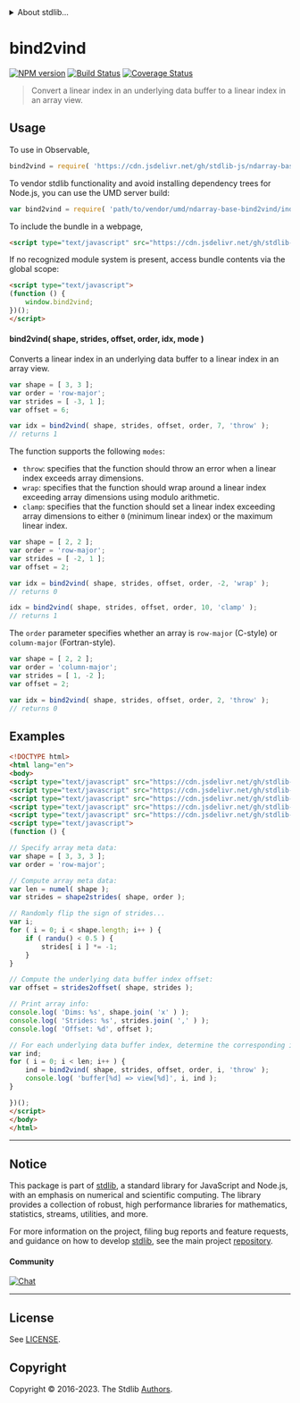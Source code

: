 <!--

@license Apache-2.0

Copyright (c) 2018 The Stdlib Authors.

Licensed under the Apache License, Version 2.0 (the "License");
you may not use this file except in compliance with the License.
You may obtain a copy of the License at

   http://www.apache.org/licenses/LICENSE-2.0

Unless required by applicable law or agreed to in writing, software
distributed under the License is distributed on an "AS IS" BASIS,
WITHOUT WARRANTIES OR CONDITIONS OF ANY KIND, either express or implied.
See the License for the specific language governing permissions and
limitations under the License.

-->


<details>
  <summary>
    About stdlib...
  </summary>
  <p>We believe in a future in which the web is a preferred environment for numerical computation. To help realize this future, we've built stdlib. stdlib is a standard library, with an emphasis on numerical and scientific computation, written in JavaScript (and C) for execution in browsers and in Node.js.</p>
  <p>The library is fully decomposable, being architected in such a way that you can swap out and mix and match APIs and functionality to cater to your exact preferences and use cases.</p>
  <p>When you use stdlib, you can be absolutely certain that you are using the most thorough, rigorous, well-written, studied, documented, tested, measured, and high-quality code out there.</p>
  <p>To join us in bringing numerical computing to the web, get started by checking us out on <a href="https://github.com/stdlib-js/stdlib">GitHub</a>, and please consider <a href="https://opencollective.com/stdlib">financially supporting stdlib</a>. We greatly appreciate your continued support!</p>
</details>

# bind2vind

[![NPM version][npm-image]][npm-url] [![Build Status][test-image]][test-url] [![Coverage Status][coverage-image]][coverage-url] <!-- [![dependencies][dependencies-image]][dependencies-url] -->

> Convert a linear index in an underlying data buffer to a linear index in an array view.

<!-- Section to include introductory text. Make sure to keep an empty line after the intro `section` element and another before the `/section` close. -->

<section class="intro">

</section>

<!-- /.intro -->

<!-- Package usage documentation. -->



<section class="usage">

## Usage

To use in Observable,

```javascript
bind2vind = require( 'https://cdn.jsdelivr.net/gh/stdlib-js/ndarray-base-bind2vind@umd/browser.js' )
```

To vendor stdlib functionality and avoid installing dependency trees for Node.js, you can use the UMD server build:

```javascript
var bind2vind = require( 'path/to/vendor/umd/ndarray-base-bind2vind/index.js' )
```

To include the bundle in a webpage,

```html
<script type="text/javascript" src="https://cdn.jsdelivr.net/gh/stdlib-js/ndarray-base-bind2vind@umd/browser.js"></script>
```

If no recognized module system is present, access bundle contents via the global scope:

```html
<script type="text/javascript">
(function () {
    window.bind2vind;
})();
</script>
```

#### bind2vind( shape, strides, offset, order, idx, mode )

Converts a linear index in an underlying data buffer to a linear index in an array view.

```javascript
var shape = [ 3, 3 ];
var order = 'row-major';
var strides = [ -3, 1 ];
var offset = 6;

var idx = bind2vind( shape, strides, offset, order, 7, 'throw' );
// returns 1
```

The function supports the following `modes`:

-   `throw`: specifies that the function should throw an error when a linear index exceeds array dimensions.
-   `wrap`: specifies that the function should wrap around a linear index exceeding array dimensions using modulo arithmetic.
-   `clamp`: specifies that the function should set a linear index exceeding array dimensions to either `0` (minimum linear index) or the maximum linear index.

```javascript
var shape = [ 2, 2 ];
var order = 'row-major';
var strides = [ -2, 1 ];
var offset = 2;

var idx = bind2vind( shape, strides, offset, order, -2, 'wrap' );
// returns 0

idx = bind2vind( shape, strides, offset, order, 10, 'clamp' );
// returns 1
```

The `order` parameter specifies whether an array is `row-major` (C-style) or `column-major` (Fortran-style).

```javascript
var shape = [ 2, 2 ];
var order = 'column-major';
var strides = [ 1, -2 ];
var offset = 2;

var idx = bind2vind( shape, strides, offset, order, 2, 'throw' );
// returns 0
```

</section>

<!-- /.usage -->

<!-- Package usage notes. Make sure to keep an empty line after the `section` element and another before the `/section` close. -->

<section class="notes">

</section>

<!-- /.notes -->

<!-- Package usage examples. -->

<section class="examples">

## Examples

<!-- eslint no-undef: "error" -->

```html
<!DOCTYPE html>
<html lang="en">
<body>
<script type="text/javascript" src="https://cdn.jsdelivr.net/gh/stdlib-js/ndarray-base-shape2strides@umd/browser.js"></script>
<script type="text/javascript" src="https://cdn.jsdelivr.net/gh/stdlib-js/ndarray-base-strides2offset@umd/browser.js"></script>
<script type="text/javascript" src="https://cdn.jsdelivr.net/gh/stdlib-js/ndarray-base-numel@umd/browser.js"></script>
<script type="text/javascript" src="https://cdn.jsdelivr.net/gh/stdlib-js/random-base-randu@umd/browser.js"></script>
<script type="text/javascript" src="https://cdn.jsdelivr.net/gh/stdlib-js/ndarray-base-bind2vind@umd/browser.js"></script>
<script type="text/javascript">
(function () {

// Specify array meta data:
var shape = [ 3, 3, 3 ];
var order = 'row-major';

// Compute array meta data:
var len = numel( shape );
var strides = shape2strides( shape, order );

// Randomly flip the sign of strides...
var i;
for ( i = 0; i < shape.length; i++ ) {
    if ( randu() < 0.5 ) {
        strides[ i ] *= -1;
    }
}

// Compute the underlying data buffer index offset:
var offset = strides2offset( shape, strides );

// Print array info:
console.log( 'Dims: %s', shape.join( 'x' ) );
console.log( 'Strides: %s', strides.join( ',' ) );
console.log( 'Offset: %d', offset );

// For each underlying data buffer index, determine the corresponding index into an array view...
var ind;
for ( i = 0; i < len; i++ ) {
    ind = bind2vind( shape, strides, offset, order, i, 'throw' );
    console.log( 'buffer[%d] => view[%d]', i, ind );
}

})();
</script>
</body>
</html>
```

</section>

<!-- /.examples -->

<!-- Section to include cited references. If references are included, add a horizontal rule *before* the section. Make sure to keep an empty line after the `section` element and another before the `/section` close. -->

<section class="references">

</section>

<!-- /.references -->

<!-- Section for related `stdlib` packages. Do not manually edit this section, as it is automatically populated. -->

<section class="related">

</section>

<!-- /.related -->

<!-- Section for all links. Make sure to keep an empty line after the `section` element and another before the `/section` close. -->


<section class="main-repo" >

* * *

## Notice

This package is part of [stdlib][stdlib], a standard library for JavaScript and Node.js, with an emphasis on numerical and scientific computing. The library provides a collection of robust, high performance libraries for mathematics, statistics, streams, utilities, and more.

For more information on the project, filing bug reports and feature requests, and guidance on how to develop [stdlib][stdlib], see the main project [repository][stdlib].

#### Community

[![Chat][chat-image]][chat-url]

---

## License

See [LICENSE][stdlib-license].


## Copyright

Copyright &copy; 2016-2023. The Stdlib [Authors][stdlib-authors].

</section>

<!-- /.stdlib -->

<!-- Section for all links. Make sure to keep an empty line after the `section` element and another before the `/section` close. -->

<section class="links">

[npm-image]: http://img.shields.io/npm/v/@stdlib/ndarray-base-bind2vind.svg
[npm-url]: https://npmjs.org/package/@stdlib/ndarray-base-bind2vind

[test-image]: https://github.com/stdlib-js/ndarray-base-bind2vind/actions/workflows/test.yml/badge.svg?branch=v0.1.0
[test-url]: https://github.com/stdlib-js/ndarray-base-bind2vind/actions/workflows/test.yml?query=branch:v0.1.0

[coverage-image]: https://img.shields.io/codecov/c/github/stdlib-js/ndarray-base-bind2vind/main.svg
[coverage-url]: https://codecov.io/github/stdlib-js/ndarray-base-bind2vind?branch=main

<!--

[dependencies-image]: https://img.shields.io/david/stdlib-js/ndarray-base-bind2vind.svg
[dependencies-url]: https://david-dm.org/stdlib-js/ndarray-base-bind2vind/main

-->

[chat-image]: https://img.shields.io/gitter/room/stdlib-js/stdlib.svg
[chat-url]: https://app.gitter.im/#/room/#stdlib-js_stdlib:gitter.im

[stdlib]: https://github.com/stdlib-js/stdlib

[stdlib-authors]: https://github.com/stdlib-js/stdlib/graphs/contributors

[umd]: https://github.com/umdjs/umd
[es-module]: https://developer.mozilla.org/en-US/docs/Web/JavaScript/Guide/Modules

[deno-url]: https://github.com/stdlib-js/ndarray-base-bind2vind/tree/deno
[umd-url]: https://github.com/stdlib-js/ndarray-base-bind2vind/tree/umd
[esm-url]: https://github.com/stdlib-js/ndarray-base-bind2vind/tree/esm
[branches-url]: https://github.com/stdlib-js/ndarray-base-bind2vind/blob/main/branches.md

[stdlib-license]: https://raw.githubusercontent.com/stdlib-js/ndarray-base-bind2vind/main/LICENSE

</section>

<!-- /.links -->

